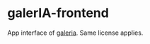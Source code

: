 # galerIA-frontend

App interface of [galeria](https://github.com/luismiaresse/galerIA). Same license applies.
